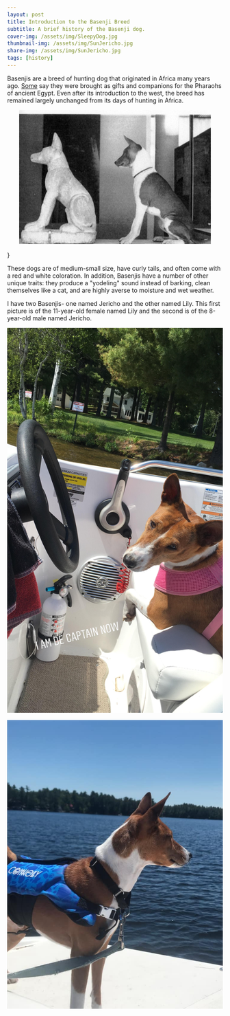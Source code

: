 ```yaml
---
layout: post
title: Introduction to the Basenji Breed
subtitle: A brief history of the Basenji dog.
cover-img: /assets/img/SleepyDog.jpg
thumbnail-img: /assets/img/SunJericho.jpg
share-img: /assets/img/SunJericho.jpg
tags: [history]
---
```


Basenjis are a breed of hunting dog that originated in Africa many years ago. [Some](https://www.akc.org/dog-breeds/basenji/) say they were brought as gifts and companions for the Pharaohs of ancient Egypt. Even after its introduction to the west, the breed has remained largely unchanged from its days of hunting in Africa. 
<p align="center">
  <img src="https://raw.githubusercontent.com/LilyAndJericho/LilyAndJericho.github.io/master/assets/img/BasenjiEgypt.jpg" />
</p>
}

These dogs are of medium-small size, have curly tails, and often come with a red and white coloration. In addition, Basenjis have a number of other unique traits: they produce a "yodeling" sound instead of barking, clean themselves like a cat, and are highly averse to moisture and wet weather. 


I have two Basenjis- one named Jericho and the other named Lily. This first picture is of the 11-year-old female named Lily and the second is of the 8-year-old male named Jericho. 

<p align="center">
  <img src="https://raw.githubusercontent.com/LilyAndJericho/LilyAndJericho.github.io/master/assets/img/Lily.jpg" />
</p>
<p align="center">
  <img src="https://raw.githubusercontent.com/LilyAndJericho/LilyAndJericho.github.io/master/assets/img/BoatDog.jpg" />
</p>

